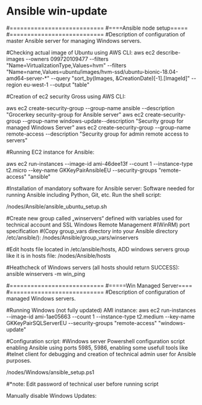 # Ansible win-update
#===========================
#====Ansible node setup=====
#===========================
#Description of configuration of master Ansible server for managing Windows servers.
 
#Checking actual image of Ubuntu using AWS CLI:
aws ec2 describe-images --owners 099720109477 --filters
 "Name=VirtualizationType,Values=hvm" --filters "Name=name,Values=ubuntu/images/hvm-ssd/ubuntu-bionic-18.04-amd64-server-*" --query "sort_by(Images, &CreationDate)[-1].[ImageId]" --region eu-west-1 --output "table"
 
#Creation of ec2 security Gross using AWS CLI:
 
aws ec2 create-security-group --group-name ansible --description "Grocerkey security-group for Ansible server"
aws ec2 create-security-group --group-name windows-update--description "Security group for managed Windows Server"
aws ec2 create-security-group --group-name remote-access --description "Security group for admin remote access to servers"
 
#Running EC2 instance for Ansible:
 
aws ec2 run-instances --image-id ami-46dee13f --count 1 --instance-type t2.micro --key-name GKKeyPairAnsibleEU --security-groups "remote-access" "ansible"

#Installation of mandatory software for Ansible server:
Software needed for running Ansible including Python, Git, etc.
Run the shell script:

/nodes/Ansible/ansible_ubuntu_setup.sh

#Create new group called „winservers“ defined with variables used for technical account and SSL Windows Remote Management #(WinRM) port specification
#(Copy group_vars directory into your Ansible directory /etc/ansible/):
/nodes/Ansible/group_vars/winservers

 
#Edit hosts file located in /etc/ansible/hosts, ADD windows servers group like it is in hosts file:
/nodes/Ansible/hosts
 
#Heathcheck of Windows servers (all hosts should return SUCCESS):
ansible winservers -m win_ping


#===========================
#=====Win Managed Server====
#===========================
#Description of configuration of managed Windows servers.
 
#Running Windows (not fully updated) AMI instance:
aws ec2 run-instances --image-id ami-1ae05663 --count 1 --instance-type t2.medium --key-name GKKeyPairSQLServerEU --security-groups "remote-access" "windows-update"
 
#Configuration script:
#Windows server Powershell configuration script enabling Ansible using ports 5985, 5986, enabling some usefull tools like #telnet client for debugging and creation of technical admin user for Ansible purposes.

/nodes/Windows/ansible_setup.ps1

#*note: Edit password of technical user before running script

Manually disable Windows Updates:
